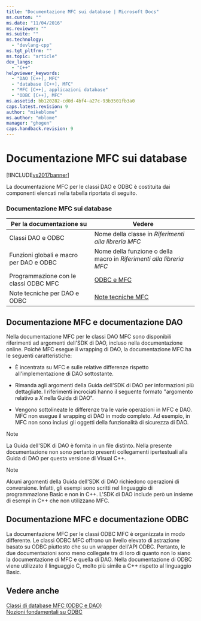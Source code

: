 ```yaml
---
title: "Documentazione MFC sui database | Microsoft Docs"
ms.custom: ""
ms.date: "11/04/2016"
ms.reviewer: ""
ms.suite: ""
ms.technology: 
  - "devlang-cpp"
ms.tgt_pltfrm: ""
ms.topic: "article"
dev_langs: 
  - "C++"
helpviewer_keywords: 
  - "DAO [C++], MFC"
  - "database [C++], MFC"
  - "MFC [C++], applicazioni database"
  - "ODBC [C++], MFC"
ms.assetid: bb120282-cd0d-4bf4-a27c-93b3501fb3a0
caps.latest.revision: 9
author: "mikeblome"
ms.author: "mblome"
manager: "ghogen"
caps.handback.revision: 9
---
```

# Documentazione MFC sui database
[!INCLUDE[vs2017banner](../assembler/inline/includes/vs2017banner.md)]

La documentazione MFC per le classi DAO e ODBC è costituita dai componenti elencati nella tabella riportata di seguito.  
  
### Documentazione MFC sui database  
  
|Per la documentazione su|Vedere|  
|------------------------------|------------|  
|Classi DAO e ODBC|Nome della classe in *Riferimenti alla libreria MFC*|  
|Funzioni globali e macro per DAO e ODBC|Nome della funzione o della macro in *Riferimenti alla libreria MFC*|  
|Programmazione con le classi ODBC MFC|[ODBC e MFC](../data/odbc/odbc-and-mfc.md)|  
|Note tecniche per DAO e ODBC|[Note tecniche MFC](../mfc/technical-notes-by-category.md)|  
  
##  <a name="_core_mfc_documentation_and_dao_documentation"></a> Documentazione MFC e documentazione DAO  
 Nella documentazione MFC per le classi DAO MFC sono disponibili riferimenti ad argomenti dell'SDK di DAO, incluso nella documentazione online.  Poiché MFC esegue il wrapping di DAO, la documentazione MFC ha le seguenti caratteristiche:  
  
-   È incentrata su MFC e sulle relative differenze rispetto all'implementazione di DAO sottostante.  
  
-   Rimanda agli argomenti della Guida dell'SDK di DAO per informazioni più dettagliate.  I riferimenti incrociati hanno il seguente formato "argomento relativo a *X* nella Guida di DAO".  
  
-   Vengono sottolineate le differenze tra le varie operazioni in MFC e DAO.  MFC non esegue il wrapping di DAO in modo completo.  Ad esempio, in MFC non sono inclusi gli oggetti della funzionalità di sicurezza di DAO.  
  
> [!NOTE]
>  La Guida dell'SDK di DAO è fornita in un file distinto.  Nella presente documentazione non sono pertanto presenti collegamenti ipertestuali alla Guida di DAO per questa versione di Visual C\+\+.  
  
> [!NOTE]
>  Alcuni argomenti della Guida dell'SDK di DAO richiedono operazioni di conversione.  Infatti, gli esempi sono scritti nel linguaggio di programmazione Basic e non in C\+\+. L'SDK di DAO include però un insieme di esempi in C\+\+ che non utilizzano MFC.  
  
##  <a name="_core_mfc_documentation_and_odbc_documentation"></a> Documentazione MFC e documentazione ODBC  
 La documentazione MFC per le classi ODBC MFC è organizzata in modo differente.  Le classi ODBC MFC offrono un livello elevato di astrazione basato su ODBC piuttosto che su un wrapper dell'API ODBC.  Pertanto, le due documentazioni sono meno collegate tra di loro di quanto non lo siano la documentazione di MFC e quella di DAO.  Nella documentazione di ODBC viene utilizzato il linguaggio C, molto più simile a C\+\+ rispetto al linguaggio Basic.  
  
## Vedere anche  
 [Classi di database MFC \(ODBC e DAO\)](../data/mfc-database-classes-odbc-and-dao.md)   
 [Nozioni fondamentali su ODBC](../data/odbc/odbc-basics.md)